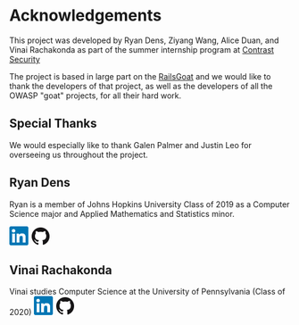 # Acknowledgements
This project was developed by Ryan Dens, Ziyang Wang, Alice Duan, and Vinai Rachakonda 
as part of the summer internship program at [Contrast Security](https://www.contrastsecurity.com)

The project is based in large part on the [RailsGoat](https://github.com/OWASP/railsgoat) and we 
would like to thank the developers of that project, as well as the developers of all the OWASP "goat" 
projects, for all their hard work.

## Special Thanks
We would especially like to thank Galen Palmer and Justin Leo for overseeing us throughout
the project. 

## Ryan Dens
Ryan is a member of Johns Hopkins University Class of 2019 as a Computer Science major 
and Applied Mathematics and Statistics minor. 

[![Ryan Dens LinkedIn](ln.png)](https://www.linkedin.com/in/ryan-dens)
[![Ryan Dens Github](GitHub-Mark-32px.png)](https://github.com/ryandens)

## Vinai Rachakonda
Vinai studies Computer Science at the University of Pennsylvania (Class of 2020)
[![Vinai Rachakonda LinkedIn](ln.png)](https://www.linkedin.com/in/vinaichandra-rachakonda-a41927117/)
[![Vinai Rachakonda Github](GitHub-Mark-32px.png)](https://github.com/ERHSQuizbowl)

